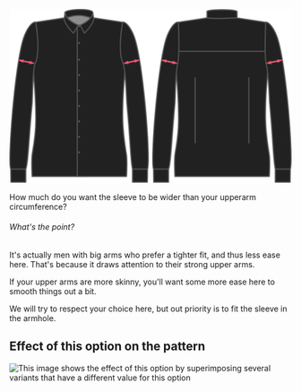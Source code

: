 ![Biceps ease](./bicepsease.svg)

How much do you want the sleeve to be wider than your upperarm circumference?

<Note>

###### What's the point?

It's actually men with big arms who prefer a tighter fit, and thus less ease here. That's because it draws attention to their strong upper arms.

If your upper arms are more skinny, you'll want some more ease here to smooth things out a bit.

</Note>

<Warning>

We will try to respect your choice here, but out priority is to fit the sleeve in the armhole.

</Warning>

## Effect of this option on the pattern

![This image shows the effect of this option by superimposing several variants that have a different value for this option](simon\_bicepsease\_sample.svg "Effect of this option on the pattern")
